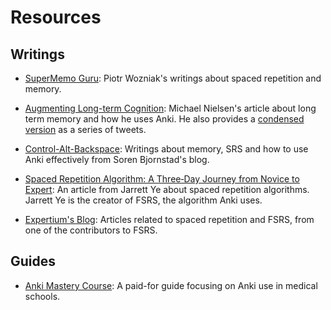 # Resources

## Writings

- [SuperMemo Guru](https://supermemo.guru/wiki/SuperMemo_Guru): Piotr Wozniak's writings about spaced repetition and memory.

- [Augmenting Long-term Cognition](http://augmentingcognition.com/ltm.html): Michael Nielsen's article about long term memory and how he uses Anki. He also provides a [condensed version](https://twitter.com/michael_nielsen/status/957763229454774272) as a series of tweets.

- [Control-Alt-Backspace](https://controlaltbackspace.org/categories/memory/): Writings about memory, SRS and how to use Anki effectively from Soren Bjornstad's blog.

- [Spaced Repetition Algorithm: A Three‐Day Journey from Novice to Expert](https://github.com/open-spaced-repetition/fsrs4anki/wiki/Spaced-Repetition-Algorithm:-A-Three%E2%80%90Day-Journey-from-Novice-to-Expert): An article from Jarrett Ye about spaced repetition algorithms. Jarrett Ye is the creator of FSRS, the algorithm Anki uses.

- [Expertium's Blog](https://expertium.github.io/): Articles related to spaced repetition and FSRS, from one of the contributors to FSRS.

## Guides

- [Anki Mastery Course](https://www.theanking.com/anki-mastery-course): A paid-for guide focusing on Anki use in medical schools.
